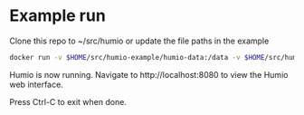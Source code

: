 # Example run

Clone this repo to ~/src/humio or update the file paths in the example

```bash
docker run -v $HOME/src/humio-example/humio-data:/data -v $HOME/src/humio-example/humio-ro:/etc/humio:ro --net=host --name=humio --ulimit="nofile=8192:8192" --env-file=$HOME/src/humio-example/humio.conf  humio/humio
```

Humio is now running. Navigate to http://localhost:8080 to view the Humio web interface.

Press Ctrl-C to exit when done.
